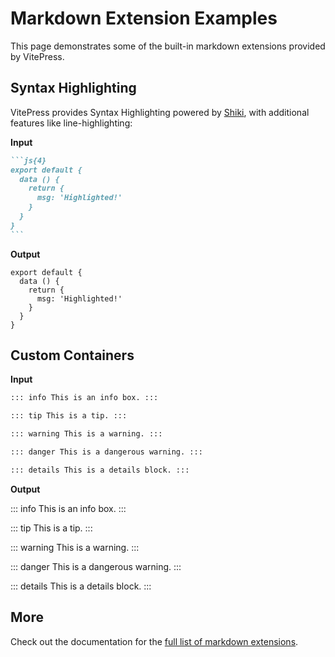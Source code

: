 # Markdown Extension Examples

This page demonstrates some of the built-in markdown extensions provided by
VitePress.

## Syntax Highlighting

VitePress provides Syntax Highlighting powered by
[Shiki](https://github.com/shikijs/shiki), with additional features like
line-highlighting:

**Input**

````md
```js{4}
export default {
  data () {
    return {
      msg: 'Highlighted!'
    }
  }
}
```
````

**Output**

```js{4}
export default {
  data () {
    return {
      msg: 'Highlighted!'
    }
  }
}
```

## Custom Containers

**Input**

```md
::: info This is an info box. :::

::: tip This is a tip. :::

::: warning This is a warning. :::

::: danger This is a dangerous warning. :::

::: details This is a details block. :::
```

**Output**

::: info This is an info box. :::

::: tip This is a tip. :::

::: warning This is a warning. :::

::: danger This is a dangerous warning. :::

::: details This is a details block. :::

## More

Check out the documentation for the
[full list of markdown extensions](https://vitepress.dev/guide/markdown).
